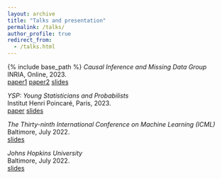 ```yaml
---
layout: archive
title: "Talks and presentation"
permalink: /talks/
author_profile: true
redirect_from:
  - /talks.html
---
```


{% include base_path %}
*Causal Inference and Missing Data Group*  
INRIA, Online, 2023.  
[paper1](https://proceedings.mlr.press/v162/ayme22a/ayme22a.pdf) [paper2](/files/HAL_ImputationInHD.pdf) [slides](/files/AlexisAymeGM3.pdf)

*YSP: Young Statisticians and Probabilists*  
Institut Henri Poincaré, Paris, 2023.  
[paper](/files/HAL_ImputationInHD.pdf) [slides](/files/AlexisAymeYSP.pdf)

*The Thirty-ninth International Conference on Machine Learning (ICML)*  
Baltimore, July 2022.  
[slides](/files/slideICML22.pdf)

*Johns Hopkins University*  
Baltimore, July 2022.  
[slides](/files/slideJHU22.pdf)


